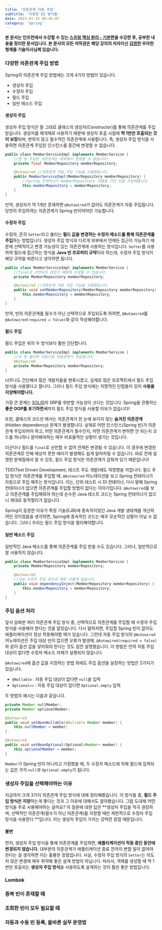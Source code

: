 ```yaml
---
title: '의존관계 자동 주입'
subtitle: '다양한 DI 방식들'
date: 2023-01-15 06:45:07
category: 'Spring'
---
```

**본 문서는 인프런에서 수강할 수 있는 [스프링 핵심 원리 - 기본편](https://inflearn.com/course/스프링-핵심-원리-기본편)을 수강한 후, 공부한 내용을 정리한 문서입니다. 본 문서의 모든 저작권은 해당 강의의 저자이신 [김영한](https://inflearn.com/users/@yh) 우아한형제들 기술이사님께 있습니다.**

### 다양한 의존관계 주입 방법
Spring의 의존관계 주입 방법에는 크게 4가지 방법이 있습니다.
* 생성자 주입
* 수정자 주입
* 필드 주입
* 일반 메소드 주입

#### 생성자 주입
생성자 주입 방식은 말 그대로 클래스의 생성자(Constructor)를 통해 의존관계를 주입 받습니다. 생성자를 매개체로 사용하기 때문에 생성자 호출 시점에 **딱 1번만 호출되는 것이 보장**되며, 변하지 않고 필수적인 의존관계에 사용합니다. 즉, 생성자 주입 방식을 사용하면 의존관계 주입된 인스턴스를 중간에 변경할 수 없습니다.

```java
public class MemberServiceImpl implements MemberService {
    //한 번 주입된 의존관계는 외부에서 변경할 수 없습니다!
    private final MemberRepository memberRepository;

    @Autowired //의존관계 자동 주입 기능을 사용했습니다.
    public MemberServiceImpl(MemberRepository memberRepository) {
        //Spring 컨테이너가 memberRepository 이름을 가진 빈을 주입해줍니다.
        this.memberRepository = memberRepository;
    }
}
```

만약, 생성자가 딱 1개만 존재하면 `@Autowired`가 없어도 의존관계가 자동 주입됩니다. 당연히 주입하려는 의존관계가 Spring 빈이어야만 가능합니다.

#### 수정자 주입
수정자, 흔히 `Setter`라고 불리는 **필드 값을 변경하는 수정자 메소드를 통해 의존관계를 주입**하는 방법입니다. 생성자 주입 방식과 다르게 외부에서 언제든 접근이 가능하기 때문에 선택적이고 변경 가능성이 있는 의존관계에 사용하는 방식입니다. `Setter`를 사용하여 필드에 접근하는 방식을 **Java 빈 프로퍼티 규약**이라 하는데, 수정자 주입 방식이 해당 규약을 따른다고 생각하면 됩니다.

```java
public class MemberServiceImpl implements MemberService {
    //final로 선언되지 않았기 때문에 수정될 수 있습니다.
    private MemberRepository memberRepository;

    @Autowired //의존관계 자동 주입 기능을 사용했습니다.
    public void setMemberRepository(MemberRepository memberRepository) {
        this.memberRepository = memberRepository;
    }
}
```

만약, 빈의 의존관계를 필수가 아닌 선택적으로 주입되도록 하려면, `@Autowired`를 `@Autowired(required = false)`와 같이 작성해야합니다.

#### 필드 주입
필드 주입은 위의 두 방식보다 훨씬 간단합니다.

```java
public class MemberServiceImpl implements MemberService {
    //이 한 줄이면 자동으로 의존관계가 주입됩니다!
    @Autowired
    private MemberRepository memberRepository;
}
```

너무나도 간단해서 많은 개발자들을 현혹시켰고, 실제로 많은 프로젝트에서 필드 주입 방식을 사용했다고 합니다. 그러나 필드 주입 방식에는 치명적인 단점들이 있어 **사용을 지양해야합니다.**

가장 큰 문제는 [SOLID](https://blog.coderoad.kr/solid)의 SRP를 위반할 가능성이 크다는 것입니다. Spring을 관통하는 **좋은 OOP를 포기하면서**까지 필드 주입 방식을 사용할 이유가 없습니다!

또한, 클래스의 코드만 봐서는 의존관계가 한 눈에 보이지 않는 **숨겨진 의존관계**(Hidden dependency) 문제가 발생합니다. 실제로 어떤 인스턴스(Spring 빈)가 의존관계 주입되어야 하고, 어떤 의존관계가 필수인지, 어떤 의존관계가 변하면 안 되는지 코드를 하나하나 뜯어봐야하는 매우 비효율적인 상황이 생기는 것입니다.

더군다나 필드를 `final`로 선언할 수 없어 언제든 변경될 수 있습니다. 이 경우에 변경된 의존관계로 인해 예상치 못한 에러가 발생해도 쉽게 알아차릴 수 없습니다. 바로 전에 설명한 문제점에서 알 수 있듯, 필드 주입 방식은 의존관계가 감춰져 있기 때문입니다!

TDD(Test Driven Development, 테스트 주도 개발)에도 악영향을 끼칩니다. 필드 주입 방식은 의존관계를 주입할 때, `@Autowired` 어노테이션을 보고 Spring 컨테이너가 자동으로 주입 해주는 방식입니다. 이는, 단위 테스트 시 DI 컨테이너, 다시 말해 Spring 컨테이너가 없으면 의존관계를 주입할 방법이 없다는 이야기입니다. `@Autowired`를 보고 의존관계를 주입해줘야 하는데 순수한 Java 테스트 코드는 Spring 컨테이너가 없으니 제대로 동작할리가 없습니다.

Spring이 등장한 이유가 특정 기술(EJB)에 종속적이었던 Java 개발 생태계를 개선하려던 것이었음을 생각하면, Spring에 종속적인 코드는 매우 모순적인 상황이 아닐 수 없습니다. 그러니 우리는 필드 주입 방식을 멀리해야합니다.

#### 일반 메소드 주입
일반적인 Java 메소드를 통해 의존관계를 주입 받을 수도 있습니다. 그러나, 일반적으로 잘 사용하지 않습니다.

```java
public class MemberServiceImpl implements MemberService {
    private MemberRepository memberRepository;

    @Autowired
    //사실 수정자 주입 방식과 별반 다를게 없습니다.
    public void dependencyInject(MemberRepository memberRepository) {
        this.memberRepository = memberRepository;
    }
}
```

### 주입 옵션 처리
앞서 살펴본 여러 의존관계 주입 방식 중, 선택적으로 의존관계를 주입할 때 수정자 주입 방식을 사용해야 한다는 것을 알았습니다. 다시 말하자면, 주입할 Spring 빈이 없어도 애플리케이션이 정상 작동해야할 때가 있습니다. 그런데 자동 주입 방식의 `@Autowired` 어노테이션은 주입 대상 빈이 없으면 오류가 발생해, `@Autowired(required = false)`와 같이 옵션 값을 넣어줘야 한다는 것도 잠깐 설명했습니다. 이 방법은 만약 자동 주입 대상이 없다면 수정자 메소드 자체가 실행되지 않습니다.

`@Autowired`에 옵션 값을 지정하는 방법 외에도 주입 옵션을 설정하는 방법은 2가지가 있습니다.
* `@Nullable` : 자동 주입 대상이 없다면 `null`을 입력
* `Optional<>` : 자동 주입 대상이 없다면 `Optional.empty` 입력

두 방법의 예시는 다음과 같습니다.

```java
private Member nullMember;
private Member optionalMember;

@Autowired
public void setBeanNullable(@Nullable Member member) {
    this.nullMember = member;
}

@Autowired
public void setBeanOptional(Optional<Member> member) {
    this.optionalMember = member;
}
```

`Member`가 Spring 빈이 아니라고 가정했을 때, 두 수정자 메소드에 의해 필드에 입력되는 값은 각각 `null`과 `Optional.empty`가 됩니다.

### 생성자 주입을 선택해야하는 이유
지금까지 크게 3가지 의존관계 주입 방식에 대해 정리해봤습니다. 이 방식들 중, **필드 주입 방식은 지양**하는게 좋다는 것과 그 이유에 대해서도 알아봤습니다. 그럼 도대체 어떤 방식을 주로 사용해야하는 걸까요? 이 질문에 대한 답은 **생성자 주입을 적극 권장하며, 선택적인 의존관계(필수가 아닌 의존관계)를 지정할 때만 제한적으로 수정자 주입 방식을 사용한다.**입니다. 이는 생성자 주입이 가지는 강력한 장점 때문입니다.

#### 불변
먼저, 생성자 주입 방식을 통해 의존관계를 주입하면, **애플리케이션이 작동 중인 동안에 변경되지 않습니다.** 대부분의 의존관계가 애플리케이션 종료 전까지 변할 일이 없어야 한다는 걸 생각하면 이는 훌륭한 장점입니다. 사실, 수정자 주입 방식의 `Setter`는 의도치 않은 변경에 매우 취약해 좋은 설계 방법이 아닙니다. 따라서, 객체를 생성할 때 딱 1번만 호출되는 **생성자 주입 방식**을 사용하도록 설계하는 것이 훨씬 좋은 방법입니다.

### Lombok

### 중복 빈이 존재할 때

### 조회한 빈이 모두 필요할 때

### 자동과 수동 빈 등록, 올바른 실무 운영법